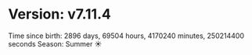 # Version: v7.11.4
Time since birth: 2896 days, 69504 hours, 4170240 minutes, 250214400 seconds
Season: Summer ☀️
